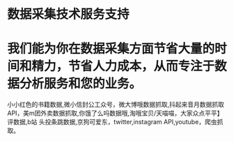 # 数据采集技术服务支持

# 我们能为你在数据采集方面节省大量的时间和精力，节省人力成本，从而专注于数据分析服务和您的业务。

小小红色的书籍数据,微小信封公工众号，微大博哦数据抓取,抖起来音月数据抓取 API，美m团外卖数据抓取,你饿了么吗数据哦,淘哦宝贝/天喵喵，大家众点平平】评数据,b站 头投条跳数据,京狗可爱东，twitter,instagram API,youtube，爬虫抓取。
